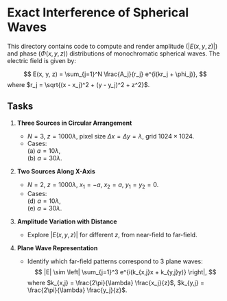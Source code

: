 
# Exact Interference of Spherical Waves

This directory contains code to compute and render amplitude ($|E(x, y, z)|$) and phase ($\Phi(x, y, z)$) distributions of monochromatic spherical waves. The electric field is given by:

$$
E(x, y, z) = \sum_{j=1}^N \frac{A_j}{r_j} e^{i(kr_j + \phi_j)},
$$
where $r_j = \sqrt{(x - x_j)^2 + (y - y_j)^2 + z^2}$.

## Tasks
1. **Three Sources in Circular Arrangement**  
   - $N = 3$, $z = 1000\lambda$, pixel size $\Delta x = \Delta y = \lambda$, grid $1024 \times 1024$.  
   - Cases:  
     (a) $a = 10\lambda$,  
     (b) $a = 30\lambda$.  

2. **Two Sources Along X-Axis**  
   - $N = 2$, $z = 1000\lambda$, $x_1 = -a$, $x_2 = a$, $y_1 = y_2 = 0$.  
   - Cases:  
     (d) $a = 10\lambda$,  
     (e) $a = 30\lambda$.  

3. **Amplitude Variation with Distance**  
   - Explore $|E(x, y, z)|$ for different $z$, from near-field to far-field.

4. **Plane Wave Representation**  
   - Identify which far-field patterns correspond to 3 plane waves:
     $$
     |E| \sim \left| \sum_{j=1}^3 e^{i(k_{x,j}x + k_{y,j}y)} \right|,
     $$
     where $k_{x,j} = \frac{2\pi}{\lambda} \frac{x_j}{z}$, $k_{y,j} = \frac{2\pi}{\lambda} \frac{y_j}{z}$.
